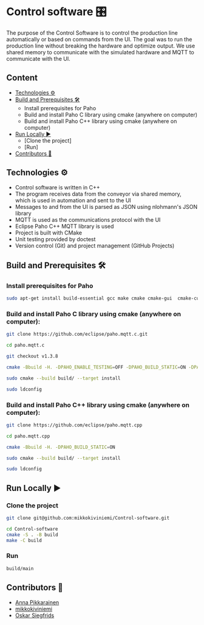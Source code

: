 Control software 🎛️
========================================
The purpose of the Control Software is to control the production line automatically or based on commands from the UI.
The goal was to run the production line without breaking the hardware and optimize output.
We use shared memory to communicate with the simulated hardware and MQTT to communicate with the UI.

## Content
  - [Technologies ⚙️](1#L17)
  - [Build and Prerequisites 🛠️](1#L27)
    * Install prerequisites for Paho
    * Build and install Paho C library using cmake (anywhere on computer)
    * Build and install Paho C++ library using cmake (anywhere on computer)
  - [Run Locally ▶️](1#L67)
    * [Clone the project]
    * [Run]
  - [Contributors 👥](1#L81)
## Technologies ⚙️
- Control software is written in C++
- The program receives data from the conveyor via shared memory, which is used in automation and sent to the UI
- Messages to and from the UI is parsed as JSON using nlohmann's JSON library
- MQTT is used as the communications protocol with the UI
- Eclipse Paho C++ MQTT library is used
- Project is built with CMake
- Unit testing provided by doctest
- Version control (Git) and project management (GitHub Projects)

## Build and Prerequisites 🛠️
### Install prerequisites for Paho
```bash
sudo apt-get install build-essential gcc make cmake cmake-gui  cmake-curses-gui libssl-dev
```
### Build and install Paho C library using cmake (anywhere on computer):
```bash
git clone https://github.com/eclipse/paho.mqtt.c.git
```
```bash
cd paho.mqtt.c
```
```bash
git checkout v1.3.8
```
```bash
cmake -Bbuild -H. -DPAHO_ENABLE_TESTING=OFF -DPAHO_BUILD_STATIC=ON -DPAHO_WITH_SSL=ON -DPAHO_HIGH_PERFORMANCE=ON
```
```bash
sudo cmake --build build/ --target install
```
```bash
sudo ldconfig
```
### Build and install Paho C++ library using cmake (anywhere on computer):
```bash
git clone https://github.com/eclipse/paho.mqtt.cpp
```
```bash
cd paho.mqtt.cpp
```
```bash
cmake -Bbuild -H. -DPAHO_BUILD_STATIC=ON
```
```bash
sudo cmake --build build/ --target install
```
```bash
sudo ldconfig
```
## Run Locally ▶️
### Clone the project
```bash
git clone git@github.com:mikkokiviniemi/Control-software.git
```
```bash
cd Control-software
cmake -S . -B build
make -C build
```
### Run 
```bash
build/main
```
## Contributors 👥
- [Anna Pikkarainen](https://github.com/An-Man)
- [mikkokiviniemi](https://github.com/mikkokiviniemi)
- [Oskar Siegfrids](https://github.com/soSkary)
